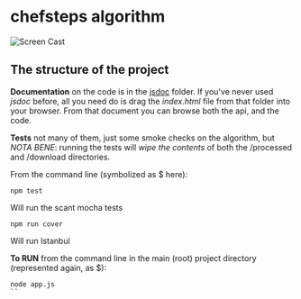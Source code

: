 # chefsteps algorithm
![Screen Cast](https://github.com/nsardo/chefsteps/shiz.gif)

## The structure of the project
**Documentation** on the code is in the [jsdoc](http://usejsdoc.org/) folder. If you've never used *jsdoc* before, all you need do is drag the *index.html* file from that folder into your browser. From that document you can browse both the api, and the code.

**Tests** not many of them, just some smoke checks on the algorithm, but *NOTA BENE*: running the tests will *wipe the contents* of both the /processed and /download directories.

From the command line (symbolized as $ here):

```
npm test
```
Will run the scant mocha tests

```
npm run cover
```
Will run Istanbul

**To RUN** from the command line in the main (root) project directory (represented again, as $):

```
node app.js
``
